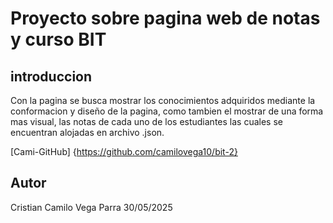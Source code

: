 # Proyecto sobre pagina web de notas y curso BIT
## introduccion
Con la pagina se busca mostrar los conocimientos adquiridos mediante la conformacion y diseño de la pagina, como tambien el mostrar de una forma mas visual, las notas de cada uno de los estudiantes las cuales se encuentran alojadas en archivo .json. 

[Cami-GitHub] {https://github.com/camilovega10/bit-2}

## Autor
Cristian Camilo Vega Parra 30/05/2025